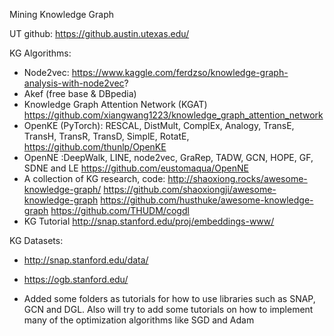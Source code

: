 Mining Knowledge Graph

UT github: https://github.austin.utexas.edu/

KG Algorithms:
- Node2vec: https://www.kaggle.com/ferdzso/knowledge-graph-analysis-with-node2vec?
- Akef (free base & DBpedia)
- Knowledge Graph Attention Network (KGAT) https://github.com/xiangwang1223/knowledge_graph_attention_network
- OpenKE (PyTorch): RESCAL, DistMult, ComplEx, Analogy, TransE, TransH, TransR, TransD, SimplE, RotatE, https://github.com/thunlp/OpenKE
- OpenNE :DeepWalk, LINE, node2vec, GraRep, TADW, GCN, HOPE, GF, SDNE and LE https://github.com/eustomaqua/OpenNE
- A collection of KG research, code: http://shaoxiong.rocks/awesome-knowledge-graph/
                                    https://github.com/shaoxiongji/awesome-knowledge-graph
                                    https://github.com/husthuke/awesome-knowledge-graph
                                    https://github.com/THUDM/cogdl
- KG Tutorial
http://snap.stanford.edu/proj/embeddings-www/


KG Datasets:
- http://snap.stanford.edu/data/
- https://ogb.stanford.edu/

-  Added some folders as tutorials for how to use libraries such as SNAP, GCN and DGL. Also will try to add some tutorials on how to implement many of the optimization algorithms like SGD and Adam 